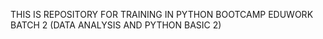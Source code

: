 THIS IS REPOSITORY FOR TRAINING IN PYTHON BOOTCAMP EDUWORK BATCH 2 (DATA ANALYSIS AND PYTHON BASIC 2)